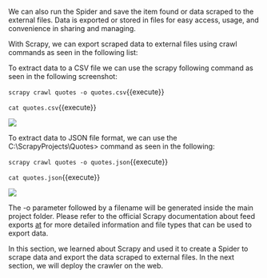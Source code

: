 We can also run the Spider and save the item found or data scraped to the external files. Data is exported or stored in files for easy access, usage, and convenience in sharing and managing. 

With Scrapy, we can export scraped data to external files using crawl commands as seen in the following list: 

To extract data to a CSV file we can use the scrapy following command as seen in the following screenshot:

`scrapy crawl quotes -o quotes.csv`{{execute}}

`cat quotes.csv`{{execute}}

![](https://github.com/fenago/katacoda-scenarios/raw/master/web-scraping-with-python/chapter-05-02/steps/15/1.png)

To extract data to JSON file format, we can use the C:\ScrapyProjects\Quotes>  command as seen in the following:

`scrapy crawl quotes -o quotes.json`{{execute}}

`cat quotes.json`{{execute}}

![](https://github.com/fenago/katacoda-scenarios/raw/master/web-scraping-with-python/chapter-05-02/steps/15/2.png)

The -o parameter followed by a filename will be generated inside the main project folder. Please refer to the official Scrapy documentation about feed exports [at](http://docs.scrapy.org/en/latest/topics/feed-exports.html) for more detailed information and file types that can be used to export data.

In this section, we learned about Scrapy and used it to create a Spider to scrape data and export the data scraped to external files. In the next section, we will deploy the crawler on the web.